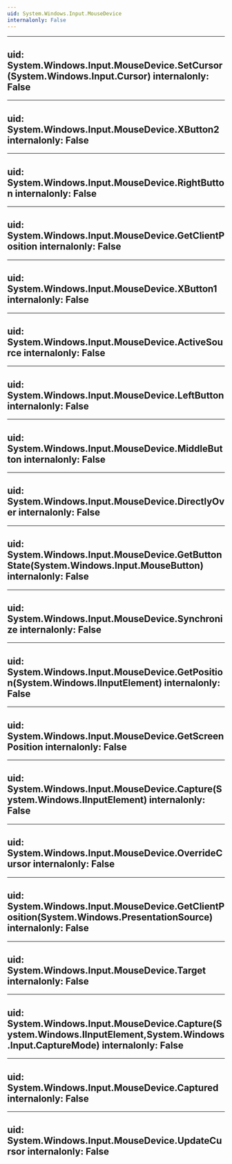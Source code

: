 ```yaml
---
uid: System.Windows.Input.MouseDevice
internalonly: False
---
```


---
uid: System.Windows.Input.MouseDevice.SetCursor(System.Windows.Input.Cursor)
internalonly: False
---

---
uid: System.Windows.Input.MouseDevice.XButton2
internalonly: False
---

---
uid: System.Windows.Input.MouseDevice.RightButton
internalonly: False
---

---
uid: System.Windows.Input.MouseDevice.GetClientPosition
internalonly: False
---

---
uid: System.Windows.Input.MouseDevice.XButton1
internalonly: False
---

---
uid: System.Windows.Input.MouseDevice.ActiveSource
internalonly: False
---

---
uid: System.Windows.Input.MouseDevice.LeftButton
internalonly: False
---

---
uid: System.Windows.Input.MouseDevice.MiddleButton
internalonly: False
---

---
uid: System.Windows.Input.MouseDevice.DirectlyOver
internalonly: False
---

---
uid: System.Windows.Input.MouseDevice.GetButtonState(System.Windows.Input.MouseButton)
internalonly: False
---

---
uid: System.Windows.Input.MouseDevice.Synchronize
internalonly: False
---

---
uid: System.Windows.Input.MouseDevice.GetPosition(System.Windows.IInputElement)
internalonly: False
---

---
uid: System.Windows.Input.MouseDevice.GetScreenPosition
internalonly: False
---

---
uid: System.Windows.Input.MouseDevice.Capture(System.Windows.IInputElement)
internalonly: False
---

---
uid: System.Windows.Input.MouseDevice.OverrideCursor
internalonly: False
---

---
uid: System.Windows.Input.MouseDevice.GetClientPosition(System.Windows.PresentationSource)
internalonly: False
---

---
uid: System.Windows.Input.MouseDevice.Target
internalonly: False
---

---
uid: System.Windows.Input.MouseDevice.Capture(System.Windows.IInputElement,System.Windows.Input.CaptureMode)
internalonly: False
---

---
uid: System.Windows.Input.MouseDevice.Captured
internalonly: False
---

---
uid: System.Windows.Input.MouseDevice.UpdateCursor
internalonly: False
---
